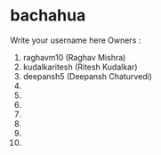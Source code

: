 # bachahua

Write your username here
Owners :
1. raghavm10 (Raghav Mishra)
2. kudalkaritesh (Ritesh Kudalkar)
3. deepansh5 (Deepansh Chaturvedi)
4.
5.
6.
7.
8.
9.
10.

